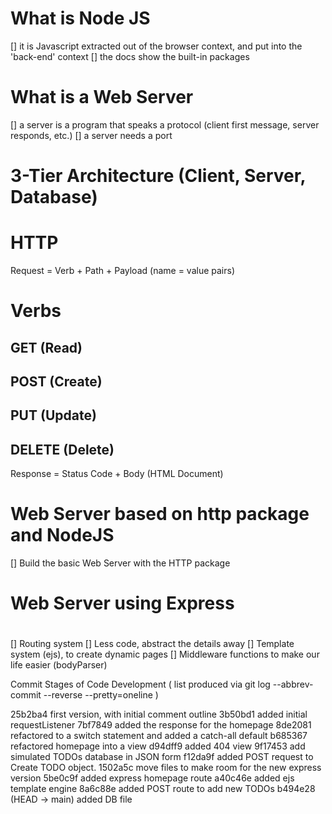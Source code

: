 
# What is Node JS
[] it is Javascript extracted out of the browser context, and put into the 'back-end' context
[] the docs show the built-in packages

# What is a Web Server
[] a server is a program that speaks a protocol (client first message, server responds, etc.)
[] a server needs a port

# 3-Tier Architecture (Client, Server, Database)

# HTTP 
Request = Verb + Path + Payload (name = value pairs)

# Verbs
## GET (Read)
## POST (Create)
## PUT (Update)
## DELETE (Delete)

Response = Status Code + Body (HTML Document)

# Web Server based on http package and NodeJS
[] Build the basic Web Server with the HTTP package


#
# Web Server using Express 
#

[] Routing system
[] Less code, abstract the details away
[] Template system (ejs), to create dynamic pages
[] Middleware functions to make our life easier (bodyParser)



Commit Stages of Code Development
( list produced via git log --abbrev-commit --reverse --pretty=oneline )

25b2ba4 first version, with initial comment outline
3b50bd1 added initial requestListener
7bf7849 added the response for the homepage
8de2081 refactored to a switch statement and added a catch-all default
b685367 refactored homepage into a view
d94dff9 added 404 view
9f17453 add simulated TODOs database in JSON form
f12da9f added POST request to Create TODO object.
1502a5c move files to make room for the new express version
5be0c9f added express homepage route
a40c46e added ejs template engine
8a6c88e added POST route to add new TODOs
b494e28 (HEAD -> main) added DB file
